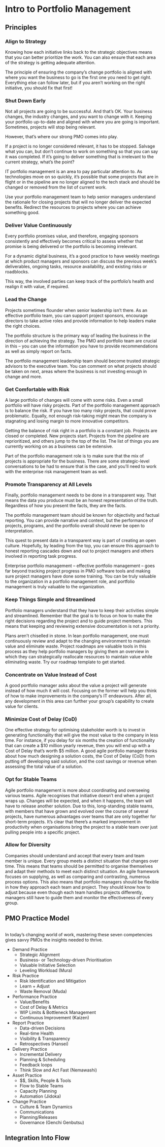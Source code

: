 # Intro to Portfolio Management

## Principles

### Align to Strategy

Knowing how each initiative links back to the strategic objectives means that you can better prioritize the work. You can also ensure that each area of the strategy is getting adequate attention.&#x20;

The principle of ensuring the company’s change portfolio is aligned with where you want the business to go is the first one you need to get right. Everything else can follow later, but if you aren’t working on the right initiative, you should fix that first!

### Shut Down Early

Not all projects are going to be successful. And that’s OK. Your business changes, the industry changes, and you want to change with it. Keeping your portfolio up-to-date and aligned with where you are going is important. Sometimes, projects will stop being relevant.

However, that’s where our strong PMO comes into play.

If a project is no longer considered relevant, it has to be stopped. Salvage what you can, but don’t continue to work on something so that you can say it was completed. If it’s going to deliver something that is irrelevant to the current strategy, what’s the point?

IT portfolio management is an area to pay particular attention to. As technologies move on so quickly, it’s possible that some projects that are in flight or in the pipeline are no longer aligned to the tech stack and should be changed or removed from the list of current work.

Use your portfolio management team to help senior managers understand the rationale for closing projects that will no longer deliver the expected benefits. Redirect the resources to projects where you can achieve something good.

### Deliver Value Continuously&#x20;

Every portfolio promises value, and therefore, engaging sponsors consistently and effectively becomes critical to assess whether that promise is being delivered or the portfolio is becoming irrelevant.&#x20;

For a dynamic digital business, it’s a good practice to have weekly meetings at which product managers and sponsors can discuss the previous week’s deliverables, ongoing tasks, resource availability, and existing risks or roadblocks.&#x20;

This way, the involved parties can keep track of the portfolio’s health and realign it with value, if required.

### Lead the Change

Projects sometimes flounder when senior leadership isn’t there. As an effective portfolio team, you can support project sponsors, encourage directors to take active roles and provide information to help leaders make the right choices.

The portfolio structure is the primary way of leading the business in the direction of achieving the strategy. The PMO and portfolio team are crucial in this – you can use the information you have to provide recommendations as well as simply report on facts.

The portfolio management leadership team should become trusted strategic advisors to the executive team. You can comment on what projects should be taken on next, areas where the business is not investing enough in change and more.

### Get Comfortable with Risk

A large portfolio of changes will come with some risks. Even a small portfolio will have risky projects. Part of the portfolio management approach is to balance the risk. If you have too many risky projects, that could prove problematic. Equally, not enough risk-taking might mean the company is stagnating and losing margin to more innovative competitors.

Getting the balance of risk right in a portfolio is a constant job. Projects are closed or completed. New projects start. Projects from the pipeline are reprioritized, and others jump to the top of the list. The list of things you are currently working on as a business can be extensive.

Part of the portfolio management role is to make sure that the mix of projects is appropriate for the business. There are some strategic-level conversations to be had to ensure that is the case, and you’ll need to work with the enterprise risk management team as well.

### Promote Transparency at All Levels

Finally, portfolio management needs to be done in a transparent way. That means the data you produce must be an honest representation of the truth. Regardless of how you present the facts, they are the facts.

The portfolio management team should be known for objectivity and factual reporting. You can provide narrative and context, but the performance of projects, programs, and the portfolio overall should never be open to interpretation.

This quest to present data in a transparent way is part of creating an open culture. Hopefully, by leading from the top, you can ensure this approach to honest reporting cascades down and out to project managers and others involved in reporting task progress.

Enterprise portfolio management – effective portfolio management – goes far beyond tracking project progress in PMO software tools and making sure project managers have done some training. You can be truly valuable to the organization in a portfolio management role, and portfolio management is truly valuable to the organization.

### Keep Things Simple and Streamlined

Portfolio managers understand that they have to keep their activities simple and streamlined. Remember that the goal is to focus on how to make the right decisions regarding the project and to guide project members. This means that keeping and reviewing extensive documentation is not a priority.

Plans aren’t chiselled in stone. In lean portfolio management, one must continuously review and adapt to the changing environment to maintain value and eliminate waste. Project roadmaps are valuable tools in this process as they help portfolio managers by giving them an overview in which they can strategically reallocate resources to maintain value while eliminating waste. Try our roadmap template to get started.

### Concentrate on Value Instead of Cost

A good portfolio manager asks about the value a project will generate instead of how much it will cost. Focusing on the former will help you think of how to make improvements in the company’s IT endeavours. After all, any development in this area can further your group’s capability to create value for clients.

### Minimize Cost of Delay (CoD)

One effective strategy for optimising stakeholder worth is to invest in generating functionality that will give the most value to the company in less time. For instance, if you delay for six months the creation of functionality that can create a $10 million yearly revenue, then you will end up with a Cost of Delay that’s worth $5 million. A good agile portfolio manager thinks about how much designing a solution costs, the Cost of Delay (CoD) from putting off developing said solution, and the cost savings or revenue when assessing the total value of a solution.

### Opt for Stable Teams&#x20;

Agile portfolio management is more about coordinating and overseeing various teams. Agile recognises that initiative doesn’t end when a project wraps up. Changes will be expected, and when it happens, the team will have to release another solution. Due to this, long-standing stable teams, with members that have grown and evolved over the course of several projects, have numerous advantages over teams that are only together for short-term projects. It’s clear that there’s a marked improvement in productivity when organisations bring the project to a stable team over just pulling people into a specific project.

### Allow for Diversity

Companies should understand and accept that every team and team member is unique. Every group meets a distinct situation that changes over time. This means that teams should be permitted to organise themselves and adapt their methods to meet each distinct situation. An agile framework focuses on supplying, as well as comparing and contrasting, numerous process options. This also means that portfolio managers should be flexible in how they approach each team and project. They should know how to adjust because even though each team handles projects differently, managers still have to guide them and monitor the effectiveness of every group.

## PMO Practice Model

<figure><img src="../../.gitbook/assets/image (2) (1).png" alt=""><figcaption></figcaption></figure>

In today’s changing world of work, mastering these seven competencies gives savvy PMOs the insights needed to thrive.

* Demand Practice&#x20;
  * Strategic Alignment&#x20;
  * Business- or Technology-driven Prioritisation&#x20;
  * Valuable Initiative Selection&#x20;
  * Leveling Workload (Mura)&#x20;
* Risk Practice&#x20;
  * Risk Identification and Mitigation&#x20;
  * Learn + Adjust&#x20;
  * Waste Removal (Muda)&#x20;
* Performance Practice&#x20;
  * Value/Benefits&#x20;
  * Cost of Delay & Metrics&#x20;
  * WIP Limits & Bottleneck Management&#x20;
  * Continuous Improvement (Kaizen)&#x20;
* Report Practice&#x20;
  * Data-driven Decisions&#x20;
  * Real-time Health&#x20;
  * Visibility & Transparency&#x20;
  * Retrospectives (Hansei)&#x20;
* Delivery Practice&#x20;
  * Incremental Delivery&#x20;
  * Planning & Scheduling&#x20;
  * Feedback loops&#x20;
  * Think Slow and Act Fast (Nemawashi)&#x20;
* Asset Practice&#x20;
  * \$$, Skills, People & Tools&#x20;
  * Flow to Stable Teams&#x20;
  * Capacity Planning&#x20;
  * Automation (Jidoka)&#x20;
* Change Practice&#x20;
  * Culture & Team Dynamics&#x20;
  * Communications&#x20;
  * Planning/Releases&#x20;
  * Governance (Genchi Genbutsu)

## Integration Into Flow&#x20;

<figure><img src="../../.gitbook/assets/image (11).png" alt=""><figcaption></figcaption></figure>
